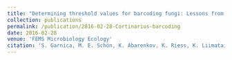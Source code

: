 ```yaml
---
title: "Determining threshold values for barcoding fungi: Lessons from Cortinarius (Basidiomycota), a highly diverse and widespread ectomycorrhizal genus"
collection: publications
permalink: /publication/2016-02-28-Cortinarius-barcoding
date: 2016-02-28
venue: 'FEMS Microbiology Ecology'
citation: 'S. Garnica, M. E. Schön, K. Abarenkov, K. Riess, K. Liimatainen, T. Niskanen, B. Dima, K. Soop, T. G. Frøslev, T. S. Jeppesen, U. Peintner, R. Kuhnert-Finkernagel, T. E. Brandrud, G. Saar, B. Oertel, J. F. Ammirati, “Determining threshold values for barcoding fungi: Lessons from Cortinarius (Basidiomycota), a highly diverse and widespread ectomycorrhizal genus,” FEMS Microbiol. Ecol., vol. 92, no. 4, p. fiw045, Apr. 2016. doi:10.1093/femsec/fiw045'
---
```

